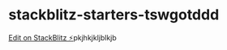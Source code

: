 # stackblitz-starters-tswgotddd

[Edit on StackBlitz ⚡️](https://jake.stackblitz.com/edit/stackblitz-starters-tswgot)pkjhkjkljblkjb